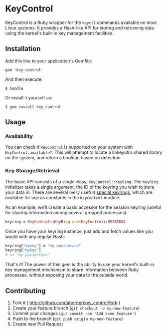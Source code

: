 # KeyControl

KeyControl is a Ruby wrapper for the `keyctl` commands available on most Linux
systems. It provides a Hash-like API for storing and retrieving data using the
kernel's built-in key management facilities.

## Installation

Add this line to your application's Gemfile:

    gem 'key_control'

And then execute:

    $ bundle

Or install it yourself as:

    $ gem install key_control

## Usage

### Availability

You can check if `KeyControl` is supported on your system with
`KeyControl.available?`. This will attempt to locate a libkeyutils shared
library on the system, and return a boolean based on detection.

### Key Storage/Retrieval

The basic API consists of a single class, `KeyControl::KeyRing`. The `KeyRing`
initializer takes a single argument, the ID of the keyring you wish to store
your data in. There are several (very useful) [special keyrings](http://manpages.ubuntu.com/manpages/oneiric/man1/keyctl.1.html),
which are available for use as constants in the `KeyControl` module.

As an example, we'll create a basic accessor for the session keyring (useful
for sharing information among several grouped processes):
```ruby
keyring = KeyControl::KeyRing.new(KeyControl::SESSION)
```

Once you have your keyring instance, just add and fetch values like you would
with any regular Hash:
```ruby
keyring["mykey"] = "my passphrase"
keyring["mykey"]
# => "my passphrase"
```

That's it! The power of this gem is the ability to use your kernel's built-in
key management mechanism to share information between Ruby processes,
without exposing your data to the outside world.

## Contributing

1. Fork it ( http://github.com/ahorner/key_control/fork )
2. Create your feature branch (`git checkout -b my-new-feature`)
3. Commit your changes (`git commit -am 'Add some feature'`)
4. Push to the branch (`git push origin my-new-feature`)
5. Create new Pull Request
